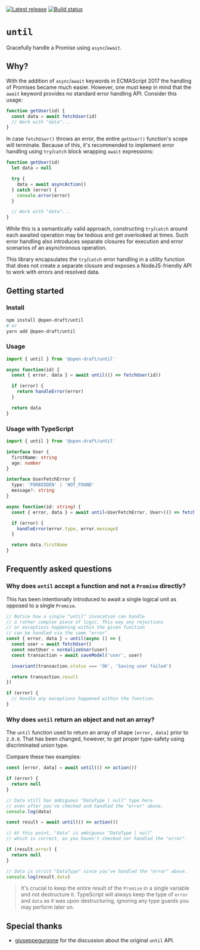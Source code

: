 [![Latest release](https://img.shields.io/npm/v/@open-draft/until.svg)](https://www.npmjs.com/package/@open-draft/until)
[![Build status](https://circleci.com/gh/open-draft/until.svg?style=shield)](https://circleci.com/gh/open-draft/until)

# `until`

Gracefully handle a Promise using `async`/`await`.

## Why?

With the addition of `async`/`await` keywords in ECMAScript 2017 the handling of Promises became much easier. However, one must keep in mind that the `await` keyword provides no standard error handling API. Consider this usage:

```js
function getUser(id) {
  const data = await fetchUser(id)
  // Work with "data"...
}
```

In case `fetchUser()` throws an error, the entire `getUser()` function's scope will terminate. Because of this, it's recommended to implement error handling using `try`/`catch` block wrapping `await` expressions:

```js
function getUser(id)
  let data = null

  try {
    data = await asyncAction()
  } catch (error) {
    console.error(error)
  }

  // Work with "data"...
}
```

While this is a semantically valid approach, constructing `try`/`catch` around each awaited operation may be tedious and get overlooked at times. Such error handling also introduces separate closures for execution and error scenarios of an asynchronous operation.

This library encapsulates the `try`/`catch` error handling in a utility function that does not create a separate closure and exposes a NodeJS-friendly API to work with errors and resolved data.

## Getting started

### Install

```bash
npm install @open-draft/until
# or
yarn add @open-draft/until
```

### Usage

```js
import { until } from '@open-draft/until'

async function(id) {
  const { error, data } = await until(() => fetchUser(id))

  if (error) {
    return handleError(error)
  }

  return data
}
```

### Usage with TypeScript

```ts
import { until } from '@open-draft/until'

interface User {
  firstName: string
  age: number
}

interface UserFetchError {
  type: 'FORBIDDEN' | 'NOT_FOUND'
  message?: string
}

async function(id: string) {
  const { error, data } = await until<UserFetchError, User>(() => fetchUser(id))

  if (error) {
    handleError(error.type, error.message)
  }

  return data.firstName
}
```

## Frequently asked questions

### Why does `until` accept a function and not a `Promise` directly?

This has been intentionally introduced to await a single logical unit as opposed to a single `Promise`.

```js
// Notice how a single "until" invocation can handle
// a rather complex piece of logic. This way any rejections
// or exceptions happening within the given function
// can be handled via the same "error".
const { error, data } = until(async () => {
  const user = await fetchUser()
  const nextUser = normalizeUser(user)
  const transaction = await saveModel('user', user)

  invariant(transaction.status === 'OK', 'Saving user failed')

  return transaction.result
})

if (error) {
  // Handle any exceptions happened within the function.
}
```

### Why does `until` return an object and not an array?

The `until` function used to return an array of shape `[error, data]` prior to `2.0.0`. That has been changed, however, to get proper type-safety using discriminated union type.

Compare these two examples:

```ts
const [error, data] = await until(() => action())

if (error) {
  return null
}

// Data still has ambiguous "DataType | null" type here
// even after you've checked and handled the "error" above.
console.log(data)
```

```ts
const result = await until(() => action())

// At this point, "data" is ambiguous "DataType | null"
// which is correct, as you haven't checked nor handled the "error".

if (result.error) {
  return null
}

// Data is strict "DataType" since you've handled the "error" above.
console.log(result.data)
```

> It's crucial to keep the entire result of the `Promise` in a single variable and not destructure it. TypeScript will always keep the type of `error` and `data` as it was upon destructuring, ignoring any type guards you may perform later on.

## Special thanks

- [giuseppegurgone](https://twitter.com/giuseppegurgone) for the discussion about the original `until` API.
